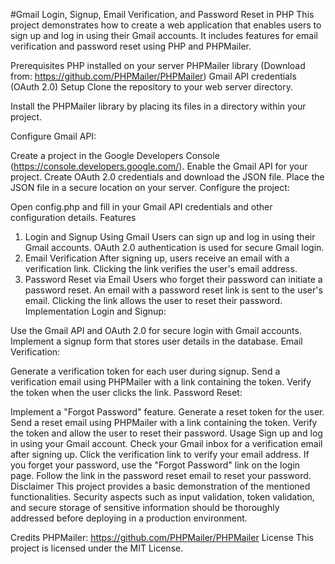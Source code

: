 #Gmail Login, Signup, Email Verification, and Password Reset in PHP
This project demonstrates how to create a web application that enables users to sign up and log in using their Gmail accounts. It includes features for email verification and password reset using PHP and PHPMailer.

Prerequisites
PHP installed on your server
PHPMailer library (Download from: https://github.com/PHPMailer/PHPMailer)
Gmail API credentials (OAuth 2.0)
Setup
Clone the repository to your web server directory.

Install the PHPMailer library by placing its files in a directory within your project.

Configure Gmail API:

Create a project in the Google Developers Console (https://console.developers.google.com/).
Enable the Gmail API for your project.
Create OAuth 2.0 credentials and download the JSON file.
Place the JSON file in a secure location on your server.
Configure the project:

Open config.php and fill in your Gmail API credentials and other configuration details.
Features
1. Login and Signup Using Gmail
Users can sign up and log in using their Gmail accounts.
OAuth 2.0 authentication is used for secure Gmail login.
2. Email Verification
After signing up, users receive an email with a verification link.
Clicking the link verifies the user's email address.
3. Password Reset via Email
Users who forget their password can initiate a password reset.
An email with a password reset link is sent to the user's email.
Clicking the link allows the user to reset their password.
Implementation
Login and Signup:

Use the Gmail API and OAuth 2.0 for secure login with Gmail accounts.
Implement a signup form that stores user details in the database.
Email Verification:

Generate a verification token for each user during signup.
Send a verification email using PHPMailer with a link containing the token.
Verify the token when the user clicks the link.
Password Reset:

Implement a "Forgot Password" feature.
Generate a reset token for the user.
Send a reset email using PHPMailer with a link containing the token.
Verify the token and allow the user to reset their password.
Usage
Sign up and log in using your Gmail account.
Check your Gmail inbox for a verification email after signing up.
Click the verification link to verify your email address.
If you forget your password, use the "Forgot Password" link on the login page.
Follow the link in the password reset email to reset your password.
Disclaimer
This project provides a basic demonstration of the mentioned functionalities. Security aspects such as input validation, token validation, and secure storage of sensitive information should be thoroughly addressed before deploying in a production environment.

Credits
PHPMailer: https://github.com/PHPMailer/PHPMailer
License
This project is licensed under the MIT License.
